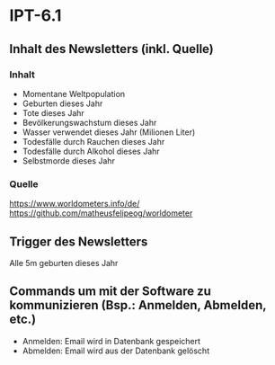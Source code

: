 # IPT-6.1

## Inhalt des Newsletters (inkl. Quelle)
### Inhalt
- Momentane Weltpopulation
- Geburten dieses Jahr
- Tote dieses Jahr
- Bevölkerungswachstum dieses Jahr
- Wasser verwendet dieses Jahr (Milionen Liter)
- Todesfälle durch Rauchen dieses Jahr
- Todesfälle durch Alkohol dieses Jahr
- Selbstmorde dieses Jahr
### Quelle
https://www.worldometers.info/de/
https://github.com/matheusfelipeog/worldometer

## Trigger des Newsletters
Alle 5m geburten dieses Jahr

## Commands um mit der Software zu kommunizieren (Bsp.: Anmelden, Abmelden, etc.)
- Anmelden: Email wird in Datenbank gespeichert
- Abmelden: Email wird aus der Datenbank gelöscht